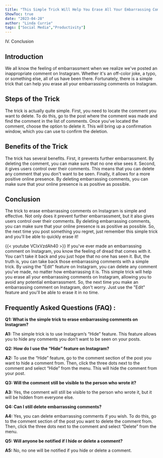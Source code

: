 ```yaml
---
title: "This Simple Trick Will Help You Erase All Your Embarrassing Comments on Instagram!"
ShowToc: true 
date: "2023-04-28"
author: "Linda Currie" 
tags: ["Social Media","Productivity"]
---
```

IV. Conclusion 

## Introduction 
We all know the feeling of embarrassment when we realize we've posted an inappropriate comment on Instagram. Whether it's an off-color joke, a typo, or something else, all of us have been there. Fortunately, there is a simple trick that can help you erase all your embarrassing comments on Instagram. 

## Steps of the Trick
The trick is actually quite simple. First, you need to locate the comment you want to delete. To do this, go to the post where the comment was made and find the comment in the list of comments. Once you've located the comment, choose the option to delete it. This will bring up a confirmation window, which you can use to confirm the deletion. 

## Benefits of the Trick
The trick has several benefits. First, it prevents further embarrassment. By deleting the comment, you can make sure that no one else sees it. Second, it gives users control over their comments. This means that you can delete any comment that you don't want to be seen. Finally, it allows for a more positive online presence. By deleting embarrassing comments, you can make sure that your online presence is as positive as possible. 

## Conclusion
The trick to erase embarrassing comments on Instagram is simple and effective. Not only does it prevent further embarrassment, but it also gives users control over their comments. By deleting embarrassing comments, you can make sure that your online presence is as positive as possible. So, the next time you post something you regret, just remember this simple trick and you'll be able to quickly erase it!

{{< youtube VCIxVzdAh40 >}} 
If you've ever made an embarrassing comment on Instagram, you know the feeling of dread that comes with it. You can't take it back and you just hope that no one has seen it. But, the truth is, you can take back those embarrassing comments with a simple trick. By using the "Edit" feature on Instagram, you can delete any comment you've made, no matter how embarrassing it is. This simple trick will help you erase all your embarrassing comments on Instagram, allowing you to avoid any potential embarrassment. So, the next time you make an embarrassing comment on Instagram, don't worry. Just use the "Edit" feature and you'll be able to erase it in no time.

## Frequently Asked Questions (FAQ) :
**Q1: What is the simple trick to erase embarrassing comments on Instagram?**

**A1:** The simple trick is to use Instagram’s “Hide” feature. This feature allows you to hide any comments you don’t want to be seen on your posts.

**Q2: How do I use the “Hide” feature on Instagram?**

**A2:** To use the “Hide” feature, go to the comment section of the post you want to hide a comment from. Then, click the three dots next to the comment and select “Hide” from the menu. This will hide the comment from your post.

**Q3: Will the comment still be visible to the person who wrote it?**

**A3:** Yes, the comment will still be visible to the person who wrote it, but it will be hidden from everyone else.

**Q4: Can I still delete embarrassing comments?**

**A4:** Yes, you can delete embarrassing comments if you wish. To do this, go to the comment section of the post you want to delete the comment from. Then, click the three dots next to the comment and select “Delete” from the menu.

**Q5: Will anyone be notified if I hide or delete a comment?**

**A5:** No, no one will be notified if you hide or delete a comment.


